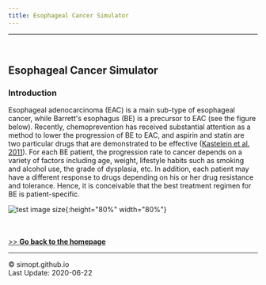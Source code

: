 ```yaml
---
title: Esophageal Cancer Simulator
---
```

---

&nbsp;    
<!-- insert one empty line -->
<!-- can also use "<a></a>" or "<br><br>"  -->

<!-- 
Markdown Cheatsheet https://github.com/adam-p/markdown-here/wiki/Markdown-Cheatsheet
Mathematical formulae are supported by https://www.codecogs.com/latex/eqneditor.php
-->

## Esophageal Cancer Simulator

### Introduction  

Esophageal adenocarcinoma (EAC) is a main sub-type of esophageal cancer, while Barrett's esophagus (BE) is a precursor to EAC (see the figure below).
Recently, chemoprevention has received substantial attention as a method to lower the progression of BE to EAC, and aspirin and statin are two particular drugs that are demonstrated to be effective (<a href="https://doi.org/10.1053/j.gastro.2011.08.036" target="_blank">Kastelein et al. 2011</a>).
For each BE patient, the progression rate to cancer depends on a variety of factors including age, weight, lifestyle habits such as smoking and alcohol use, the grade of dysplasia, etc.
In addition, each patient may have a different response to drugs depending on his or her drug resistance and tolerance.
Hence, it is conceivable that the best treatment regimen for BE is patient-specific.

<!-- ![image](https://simopt.github.io/code/ECSim/EC.jpg)  -->
![test image size](https://simopt.github.io/code/ECSim/EC.jpg){:height="80%" width="80%"}


&nbsp;    
&nbsp;    
[>> **Go back to the homepage**](https://simopt.github.io)


---

© simopt.github.io  
Last Update: 2020-06-22
